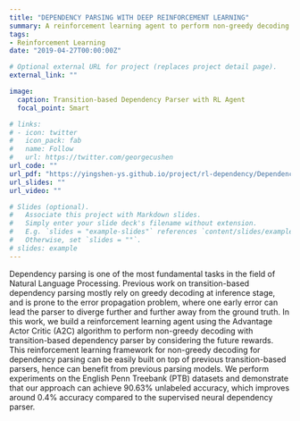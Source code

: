 ```yaml
---
title: "DEPENDENCY PARSING WITH DEEP REINFORCEMENT LEARNING"
summary: A reinforcement learning agent to perform non-greedy decoding with transition-based dependency parser by considering the future rewards.
tags:
- Reinforcement Learning
date: "2019-04-27T00:00:00Z"

# Optional external URL for project (replaces project detail page).
external_link: ""

image:
  caption: Transition-based Dependency Parser with RL Agent
  focal_point: Smart

# links:
# - icon: twitter
#   icon_pack: fab
#   name: Follow
#   url: https://twitter.com/georgecushen
url_code: ""
url_pdf: "https://yingshen-ys.github.io/project/rl-dependency/Dependency_Parsing_With_Deep_Reinforcement_Learning_Final_Report.pdf"
url_slides: ""
url_video: ""

# Slides (optional).
#   Associate this project with Markdown slides.
#   Simply enter your slide deck's filename without extension.
#   E.g. `slides = "example-slides"` references `content/slides/example-slides.md`.
#   Otherwise, set `slides = ""`.
# slides: example
---
```


Dependency parsing is one of the most fundamental tasks in the field of Natural Language Processing. Previous work on transition-based dependency parsing mostly rely on greedy decoding at inference stage, and is prone to the error propagation problem, where one early error can lead the parser to diverge further and further away from the ground truth. In this work, we build a reinforcement learning agent using the Advantage Actor Critic (A2C) algorithm to perform non-greedy decoding with transition-based dependency parser by considering the future rewards. This reinforcement learning framework for non-greedy decoding for dependency parsing can be easily built on top of previous transition-based parsers, hence can benefit from previous parsing models. We perform experiments on the English Penn Treebank (PTB) datasets and demonstrate that our approach can achieve 90.63% unlabeled accuracy, which improves around 0.4% accuracy compared to the supervised neural dependency parser.